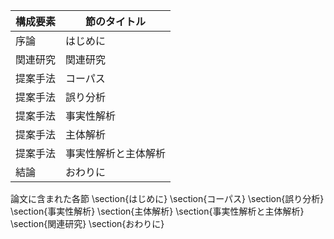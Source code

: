 構成要素 | 節のタイトル
 --- | --- 
序論 | はじめに
関連研究 | 関連研究
提案手法 | コーパス
提案手法 | 誤り分析
提案手法 | 事実性解析
提案手法 | 主体解析
提案手法 | 事実性解析と主体解析
結論 | おわりに

論文に含まれた各節
\section{はじめに}
\section{コーパス}
\section{誤り分析}
\section{事実性解析}
\section{主体解析}
\section{事実性解析と主体解析}
\section{関連研究}
\section{おわりに}
